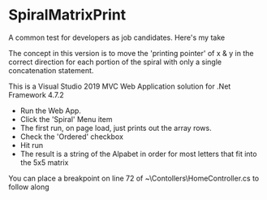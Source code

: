 # SpiralMatrixPrint
A common test for developers as job candidates. Here's my take

The concept in this version is to move the 'printing pointer' of x & y
in the correct direction for each portion of the spiral
with only a single concatenation statement.

This is a Visual Studio 2019 MVC Web Application solution for .Net Framework 4.7.2 

- Run the Web App. 
- Click the 'Spiral' Menu item
- The first run, on page load, just prints out the array rows.
- Check the 'Ordered' checkbox
- Hit run
- The result is a string of the Alpabet in order for most letters that fit into the 5x5 matrix

You can place a breakpoint on line 72 of ~\Contollers\HomeController.cs to follow along
